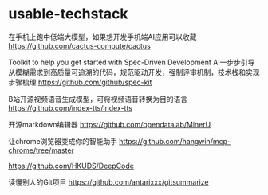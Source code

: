 # usable-techstack
在手机上跑中低端大模型，如果想开发手机端AI应用可以收藏
https://github.com/cactus-compute/cactus

Toolkit to help you get started with Spec-Driven Development  AI一步步引导从模糊需求到高质量可追溯的代码，规范驱动开发，强制评审机制，技术栈和实现步骤梳理
https://github.com/github/spec-kit

B站开源视频语音生成模型，可将视频语音转换为目的语言
https://github.com/index-tts/index-tts

开源markdown编辑器
https://github.com/opendatalab/MinerU

让chrome浏览器变成你的智能助手
https://github.com/hangwin/mcp-chrome/tree/master


https://github.com/HKUDS/DeepCode

读懂别人的Git项目
https://github.com/antarixxx/gitsummarize
